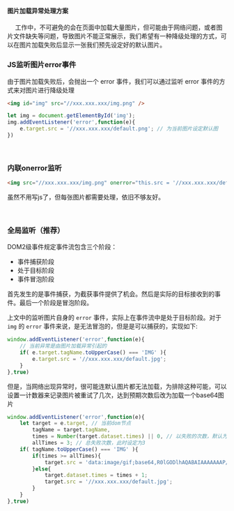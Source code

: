 #### 图片加载异常处理方案

&emsp; 工作中，不可避免的会在页面中加载大量图片，但可能由于网络问题，或者图片文件缺失等问题，导致图片不能正常展示，我们希望有一种降级处理的方式，可以在图片加载失败后显示一张我们预先设定好的默认图片。


### JS监听图片error事件

由于图片加载失败后，会抛出一个 error 事件，我们可以通过监听 error 事件的方式来对图片进行降级处理

```html
<img id="img" src="//xxx.xxx.xxx/img.png" />
```
```javascript
let img = document.getElementById('img');
img.addEventListener('error',function(e){
    e.target.src = '//xxx.xxx.xxx/default.png'; // 为当前图片设定默认图
})
```

<br/>

### 内联onerror监听

```html
<img src="//xxx.xxx.xxx/img.png" onerror="this.src = '//xxx.xxx.xxx/default.png'">
```
虽然不用写js了，但每张图片都需要处理，依旧不够友好。

<br/>

### 全局监听（推荐）

DOM2级事件规定事件流包含三个阶段：
- 事件捕获阶段
- 处于目标阶段
- 事件冒泡阶段

首先发生的是事件捕获，为截获事件提供了机会。然后是实际的目标接收到的事件。最后一个阶段是冒泡阶段。

上文中的监听图片自身的 `error` 事件，实际上在事件流中是处于目标阶段。对于 `img` 的 `error` 事件来说，是无法冒泡的，但是是可以捕获的，实现如下:
```javascript
window.addEventListener('error',function(e){
    // 当前异常是由图片加载异常引起的
    if( e.target.tagName.toUpperCase() === 'IMG' ){
        e.target.src = '//xxx.xxx.xxx/default.jpg';
    }
},true)
```
但是，当网络出现异常时，很可能连默认图片都无法加载，为排除这种可能，可以设置一计数器来记录图片被重试了几次，达到预期次数后改为加载一个base64图片
```javascript
window.addEventListener('error',function(e){
    let target = e.target, // 当前dom节点
        tagName = target.tagName,
        times = Number(target.dataset.times) || 0, // 以失败的次数，默认为0
        allTimes = 3; // 总失败次数，此时设定为3
    if( tagName.toUpperCase() === 'IMG' ){
        if(times >= allTimes){
            target.src = 'data:image/gif;base64,R0lGODlhAQABAIAAAAAAAP///yH5BAEAAAAALAAAAAABAAEAAAIBRAA7';
        }else{
            target.dataset.times = times + 1;
            target.src = '//xxx.xxx.xxx/default.jpg';
        }
    }
},true)
```




